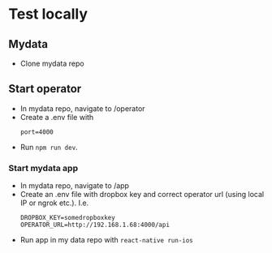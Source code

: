 # Test locally

## Mydata

- Clone mydata repo

## Start operator

- In mydata repo, navigate to /operator
- Create a .env file with
  ```
  port=4000
  ```
- Run `npm run dev`.

### Start mydata app

- In mydata repo, navigate to /app
- Create an .env file with dropbox key and correct operator url (using local IP or ngrok etc.). I.e.
  ```
  DROPBOX_KEY=somedropboxkey
  OPERATOR_URL=http://192.168.1.68:4000/api
  ```
- Run app in my data repo with `react-native run-ios`
